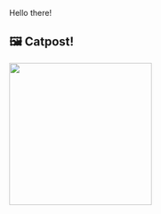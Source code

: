 Hello there!



## 🖼️ Catpost!

<sub>
    <img src="https://cdn2.thecatapi.com/images/MTk5NTUzNA.jpg" height="256">
</sub>

